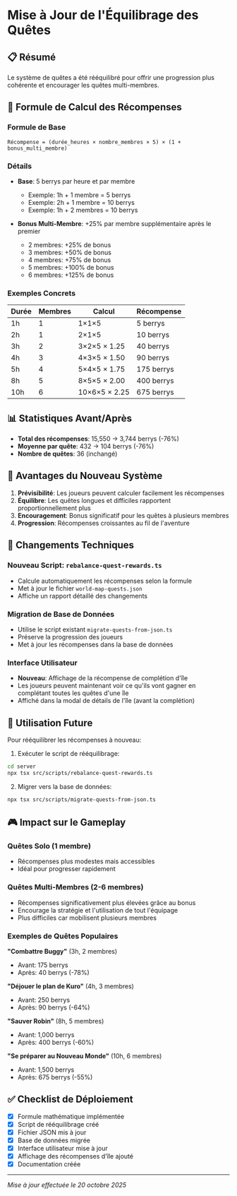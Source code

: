 # Mise à Jour de l'Équilibrage des Quêtes

## 📋 Résumé

Le système de quêtes a été rééquilibré pour offrir une progression plus cohérente et encourager les quêtes multi-membres.

## 🧮 Formule de Calcul des Récompenses

### Formule de Base
```
Récompense = (durée_heures × nombre_membres × 5) × (1 + bonus_multi_membre)
```

### Détails
- **Base**: 5 berrys par heure et par membre
  - Exemple: 1h + 1 membre = 5 berrys
  - Exemple: 2h + 1 membre = 10 berrys
  - Exemple: 1h + 2 membres = 10 berrys

- **Bonus Multi-Membre**: +25% par membre supplémentaire après le premier
  - 2 membres: +25% de bonus
  - 3 membres: +50% de bonus
  - 4 membres: +75% de bonus
  - 5 membres: +100% de bonus
  - 6 membres: +125% de bonus

### Exemples Concrets

| Durée | Membres | Calcul | Récompense |
|-------|---------|--------|------------|
| 1h | 1 | 1×1×5 | 5 berrys |
| 2h | 1 | 2×1×5 | 10 berrys |
| 3h | 2 | 3×2×5 × 1.25 | 40 berrys |
| 4h | 3 | 4×3×5 × 1.50 | 90 berrys |
| 5h | 4 | 5×4×5 × 1.75 | 175 berrys |
| 8h | 5 | 8×5×5 × 2.00 | 400 berrys |
| 10h | 6 | 10×6×5 × 2.25 | 675 berrys |

## 📊 Statistiques Avant/Après

- **Total des récompenses**: 15,550 → 3,744 berrys (-76%)
- **Moyenne par quête**: 432 → 104 berrys (-76%)
- **Nombre de quêtes**: 36 (inchangé)

## 🎯 Avantages du Nouveau Système

1. **Prévisibilité**: Les joueurs peuvent calculer facilement les récompenses
2. **Équilibre**: Les quêtes longues et difficiles rapportent proportionnellement plus
3. **Encouragement**: Bonus significatif pour les quêtes à plusieurs membres
4. **Progression**: Récompenses croissantes au fil de l'aventure

## 🔧 Changements Techniques

### Nouveau Script: `rebalance-quest-rewards.ts`
- Calcule automatiquement les récompenses selon la formule
- Met à jour le fichier `world-map-quests.json`
- Affiche un rapport détaillé des changements

### Migration de Base de Données
- Utilise le script existant `migrate-quests-from-json.ts`
- Préserve la progression des joueurs
- Met à jour les récompenses dans la base de données

### Interface Utilisateur
- **Nouveau**: Affichage de la récompense de complétion d'île
- Les joueurs peuvent maintenant voir ce qu'ils vont gagner en complétant toutes les quêtes d'une île
- Affiché dans la modal de détails de l'île (avant la complétion)

## 📝 Utilisation Future

Pour rééquilibrer les récompenses à nouveau:

1. Exécuter le script de rééquilibrage:
```bash
cd server
npx tsx src/scripts/rebalance-quest-rewards.ts
```

2. Migrer vers la base de données:
```bash
npx tsx src/scripts/migrate-quests-from-json.ts
```

## 🎮 Impact sur le Gameplay

### Quêtes Solo (1 membre)
- Récompenses plus modestes mais accessibles
- Idéal pour progresser rapidement

### Quêtes Multi-Membres (2-6 membres)
- Récompenses significativement plus élevées grâce au bonus
- Encourage la stratégie et l'utilisation de tout l'équipage
- Plus difficiles car mobilisent plusieurs membres

### Exemples de Quêtes Populaires

**"Combattre Buggy"** (3h, 2 membres)
- Avant: 175 berrys
- Après: 40 berrys (-78%)

**"Déjouer le plan de Kuro"** (4h, 3 membres)
- Avant: 250 berrys
- Après: 90 berrys (-64%)

**"Sauver Robin"** (8h, 5 membres)
- Avant: 1,000 berrys
- Après: 400 berrys (-60%)

**"Se préparer au Nouveau Monde"** (10h, 6 membres)
- Avant: 1,500 berrys
- Après: 675 berrys (-55%)

## ✅ Checklist de Déploiement

- [x] Formule mathématique implémentée
- [x] Script de rééquilibrage créé
- [x] Fichier JSON mis à jour
- [x] Base de données migrée
- [x] Interface utilisateur mise à jour
- [x] Affichage des récompenses d'île ajouté
- [x] Documentation créée

---

*Mise à jour effectuée le 20 octobre 2025*
